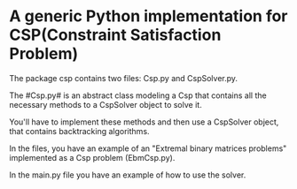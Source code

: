 # A generic Python implementation for CSP(Constraint Satisfaction Problem)
The package csp contains two files: Csp.py and CspSolver.py.

The #Csp.py# is an abstract class modeling a Csp that contains all the necessary methods to a CspSolver object to solve it.

You'll have to implement these methods and then use a CspSolver object, that contains backtracking algorithms.

In the files, you have an example of an "Extremal binary matrices problems" implemented as a Csp problem (EbmCsp.py). 

In the main.py file you have an example of how to use the solver.

